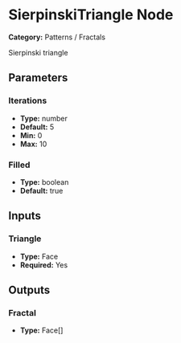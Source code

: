 
# SierpinskiTriangle Node

**Category:** Patterns / Fractals

Sierpinski triangle

## Parameters


### Iterations
- **Type:** number
- **Default:** 5
- **Min:** 0
- **Max:** 10



### Filled
- **Type:** boolean
- **Default:** true





## Inputs


### Triangle
- **Type:** Face
- **Required:** Yes



## Outputs


### Fractal
- **Type:** Face[]




